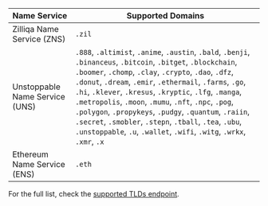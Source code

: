 | Name Service                   | Supported Domains                                                                                                                                                                                                                                                                                                                                                                                              |
| ------------------------------ | -------------------------------------------------------------------------------------------------------------------------------------------------------------------------------------------------------------------------------------------------------------------------------------------------------------------------------------------------------------------------------------------------------------- |
| Zilliqa Name Service (ZNS)     | `.zil` |
| Unstoppable Name Service (UNS) | `.888`, `.altimist`, `.anime`, `.austin`, `.bald`, `.benji`, `.binanceus`, `.bitcoin`, `.bitget`, `.blockchain`, `.boomer`, `.chomp`, `.clay`, `.crypto`, `.dao`, `.dfz`, `.donut`, `.dream`, `.emir`, `.ethermail`, `.farms`, `.go`, `.hi`, `.klever`, `.kresus`, `.kryptic`, `.lfg`, `.manga`, `.metropolis`, `.moon`, `.mumu`, `.nft`, `.npc`, `.pog`, `.polygon`, `.propykeys`, `.pudgy`, `.quantum`, `.raiin`, `.secret`, `.smobler`, `.stepn`, `.tball`, `.tea`, `.ubu`, `.unstoppable`, `.u`, `.wallet`, `.wifi`, `.witg`, `.wrkx`, `.xmr`, `.x` |
| Ethereum Name Service (ENS)    | `.eth` |

For the full list, check the [supported TLDs endpoint](https://api.unstoppabledomains.com/resolve/supported_tlds).
